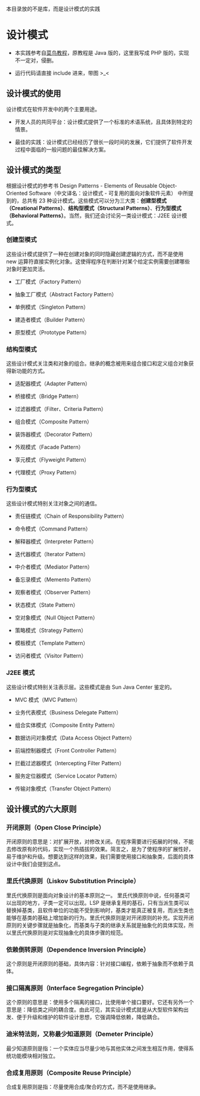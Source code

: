 本目录放的不是库，而是设计模式的实践

# 设计模式

- 本实践参考自[菜鸟教程](http://www.runoob.com/design-pattern/design-pattern-tutorial.html)，原教程是 Java 版的，这里我写成 PHP 版的，实现不一定对，侵删。

- 运行代码请直接 include 进来，带图 >_<

## 设计模式的使用

设计模式在软件开发中的两个主要用途。

- 开发人员的共同平台：设计模式提供了一个标准的术语系统，且具体到特定的情景。

- 最佳的实践：设计模式已经经历了很长一段时间的发展，它们提供了软件开发过程中面临的一般问题的最佳解决方案。

## 设计模式的类型

根据设计模式的参考书 Design Patterns - Elements of Reusable Object-Oriented Software（中文译名：设计模式 - 可复用的面向对象软件元素） 中所提到的，总共有 23 种设计模式。这些模式可以分为三大类：**创建型模式（Creational Patterns）**、**结构型模式（Structural Patterns）**、**行为型模式（Behavioral Patterns）**。当然，我们还会讨论另一类设计模式：J2EE 设计模式。

### 创建型模式

这些设计模式提供了一种在创建对象的同时隐藏创建逻辑的方式，而不是使用 new 运算符直接实例化对象。这使得程序在判断针对某个给定实例需要创建哪些对象时更加灵活。

- 工厂模式（Factory Pattern）

- 抽象工厂模式（Abstract Factory Pattern）

- 单例模式（Singleton Pattern）

- 建造者模式（Builder Pattern）

- 原型模式（Prototype Pattern）

### 结构型模式

这些设计模式关注类和对象的组合。继承的概念被用来组合接口和定义组合对象获得新功能的方式。

- 适配器模式（Adapter Pattern）

- 桥接模式（Bridge Pattern）

- 过滤器模式（Filter、Criteria Pattern）

- 组合模式（Composite Pattern）

- 装饰器模式（Decorator Pattern）

- 外观模式（Facade Pattern）

- 享元模式（Flyweight Pattern）

- 代理模式（Proxy Pattern）

### 行为型模式

这些设计模式特别关注对象之间的通信。

- 责任链模式（Chain of Responsibility Pattern）

- 命令模式（Command Pattern）

- 解释器模式（Interpreter Pattern）

- 迭代器模式（Iterator Pattern）

- 中介者模式（Mediator Pattern）

- 备忘录模式（Memento Pattern）

- 观察者模式（Observer Pattern）

- 状态模式（State Pattern）

- 空对象模式（Null Object Pattern）

- 策略模式（Strategy Pattern）

- 模板模式（Template Pattern）

- 访问者模式（Visitor Pattern）

### J2EE 模式

这些设计模式特别关注表示层。这些模式是由 Sun Java Center 鉴定的。

- MVC 模式（MVC Pattern）

- 业务代表模式（Business Delegate Pattern）

- 组合实体模式（Composite Entity Pattern）

- 数据访问对象模式（Data Access Object Pattern）

- 前端控制器模式（Front Controller Pattern）

- 拦截过滤器模式（Intercepting Filter Pattern）

- 服务定位器模式（Service Locator Pattern）

- 传输对象模式（Transfer Object Pattern）

## 设计模式的六大原则

### 开闭原则（Open Close Principle）

开闭原则的意思是：对扩展开放，对修改关闭。在程序需要进行拓展的时候，不能去修改原有的代码，实现一个热插拔的效果。简言之，是为了使程序的扩展性好，易于维护和升级。想要达到这样的效果，我们需要使用接口和抽象类，后面的具体设计中我们会提到这点。

### 里氏代换原则（Liskov Substitution Principle）

里氏代换原则是面向对象设计的基本原则之一。 里氏代换原则中说，任何基类可以出现的地方，子类一定可以出现。LSP 是继承复用的基石，只有当派生类可以替换掉基类，且软件单位的功能不受到影响时，基类才能真正被复用，而派生类也能够在基类的基础上增加新的行为。里氏代换原则是对开闭原则的补充。实现开闭原则的关键步骤就是抽象化，而基类与子类的继承关系就是抽象化的具体实现，所以里氏代换原则是对实现抽象化的具体步骤的规范。

### 依赖倒转原则（Dependence Inversion Principle）

这个原则是开闭原则的基础，具体内容：针对接口编程，依赖于抽象而不依赖于具体。

### 接口隔离原则（Interface Segregation Principle）

这个原则的意思是：使用多个隔离的接口，比使用单个接口要好。它还有另外一个意思是：降低类之间的耦合度。由此可见，其实设计模式就是从大型软件架构出发、便于升级和维护的软件设计思想，它强调降低依赖，降低耦合。

### 迪米特法则，又称最少知道原则（Demeter Principle）

最少知道原则是指：一个实体应当尽量少地与其他实体之间发生相互作用，使得系统功能模块相对独立。

### 合成复用原则（Composite Reuse Principle）

合成复用原则是指：尽量使用合成/聚合的方式，而不是使用继承。

